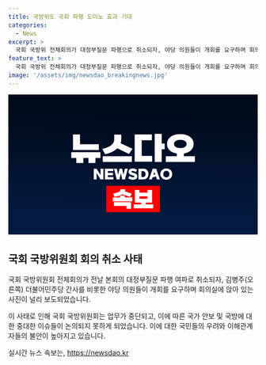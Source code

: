 ```yaml
---
title: 국방위도 국회 파행 도미노 효과 기대
categories:
  - News
excerpt: >
  국회 국방위 전체회의가 대정부질문 파행으로 취소되자, 야당 의원들이 개회를 요구하며 회의실에 앉았다. 김병주(오른쪽) 더불어민주당 간사를 포함한 의원들의 결의가 고스란히 담겨있다.
feature_text: >
  국회 국방위 전체회의가 대정부질문 파행으로 취소되자, 야당 의원들이 개회를 요구하며 회의실에 앉았다. 김병주(오른쪽) 더불어민주당 간사를 포함한 의원들의 결의가 고스란히 담겨있다.
image: '/assets/img/newsdao_breakingnews.jpg'
---
```


<p><img src="/assets/img/newsdao_breakingnews.jpg" alt="bookingtag 속보" /></p>

<h2 data-ke-size="size26">국회 국방위원회 회의 취소 사태</h2>

<p>국회 국방위원회 전체회의가 전날 본회의 대정부질문 파행 여파로 취소되자, 김병주(오른쪽) 더불어민주당 간사를 비롯한 야당 의원들이 개회를 요구하며 회의실에 앉아 있는 사진이 널리 보도되었습니다.</p>

<p data-ke-size="size16">이 사태로 인해 국회 국방위원회는 업무가 중단되고, 이에 따른 국가 안보 및 국방에 대한 중대한 이슈들이 논의되지 못하게 되었습니다. 이에 대한 국민들의 우려와 이해관계자들의 불안이 높아지고 있습니다.</p>
실시간 뉴스 속보는, <a href="https://newsdao.kr" rel="dofollow">https://newsdao.kr</a>


